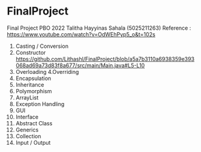 # FinalProject
Final Project PBO 2022 Talitha Hayyinas Sahala (5025211263)
Reference : https://www.youtube.com/watch?v=OdWEhPyp5_o&t=102s

1. Casting / Conversion 
2. Constructor
https://github.com/Lithashl/FinalProject/blob/a5a7b3110a6938359e393068ad69a73d83f8a677/src/main/Main.java#L5-L10
3. Overloading 
4.Overriding
5. Encapsulation
6. Inheritance
7. Polymorphism
8. ArrayList
9. Exception Handling
10. GUI
11. Interface
12. Abstract Class
13. Generics
14. Collection
15. Input / Output

